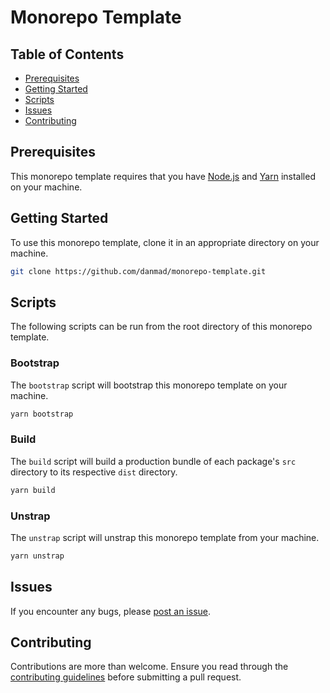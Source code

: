 # Monorepo Template

## Table of Contents

- [Prerequisites](#prerequisites)
- [Getting Started](#getting-started)
- [Scripts](#scripts)
- [Issues](#issues)
- [Contributing](#contributing)

## Prerequisites

This monorepo template requires that you have [Node.js](https://nodejs.org/en/)
and [Yarn](https://yarnpkg.com/getting-started/install) installed on your
machine.

## Getting Started

To use this monorepo template, clone it in an appropriate directory on your
machine.

```sh
git clone https://github.com/danmad/monorepo-template.git
```

## Scripts

The following scripts can be run from the root directory of this monorepo
template.

### Bootstrap

The `bootstrap` script will bootstrap this monorepo template on your machine.

```sh
yarn bootstrap
```

### Build

The `build` script will build a production bundle of each package's `src`
directory to its respective `dist` directory.

```sh
yarn build
```

### Unstrap

The `unstrap` script will unstrap this monorepo template from your machine.

```sh
yarn unstrap
```

## Issues

If you encounter any bugs, please
[post an issue](https://github.com/danmad/monorepo-template/issues/new).

## Contributing

Contributions are more than welcome. Ensure you read through the
[contributing guidelines](https://github.com/danmad/monorepo-template/blob/main/CONTRIBUTING.md)
before submitting a pull request.
